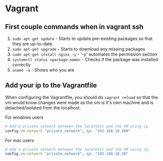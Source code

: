 # Vagrant

## First couple commands when in vagrant ssh

1. `sudo apt-get update` - Starts to update pre-existing packages so that they are up-to-date.
2. `sudo apt-get upgrade` - Starts to download any missing packages
3. `sudo apt-get install nginx -y` - '-y' automates the permission section
4. `systemctl status <package-name>` - Checks if the package was installed correctly
5. `uname -a` - Shows who you are

## Add your ip to the Vagrantfile

When configuring the Vagrantfile, you should do `vagrant reload` so that the vm would know changes were made as the vm is it's own machine and is detached/isolated from the localhost.

For windows users

```ruby
# Add a private network between the localhost and the VM using ip.
config.vm.network "private_network", ip: "192.168.10.100"
```

For mac users

```ruby
# Add a private network between the localhost and the VM using ip.
config.vm.network "private_network", ip: "192.168.10.10"
```
